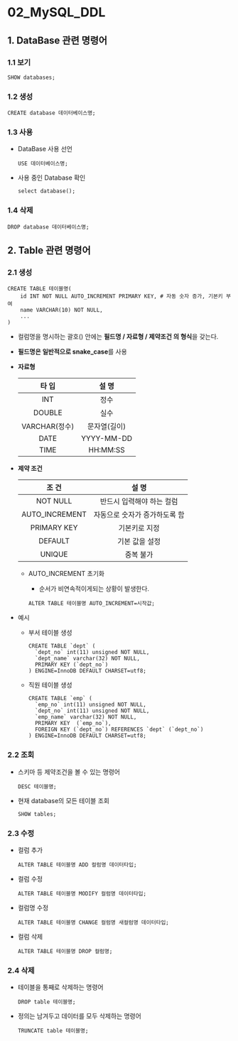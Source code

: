 # 02_MySQL_DDL

## 1. DataBase 관련 명령어

### 1.1 보기

```mysql
SHOW databases;
```

### 1.2 생성

```mysql
CREATE database 데이터베이스명;
```

### 1.3 사용

- DataBase 사용 선언

  ```mysql
  USE 데이터베이스명;
  ```

- 사용 중인 Database 확인

  ```mysql
  select database();
  ```

### 1.4 삭제

```mysql
DROP database 데이터베이스명;
```

## 2. Table 관련 명령어

### 2.1 생성

```mysql
CREATE TABLE 테이블명(
	id INT NOT NULL AUTO_INCREMENT PRIMARY KEY,	# 자동 숫자 증가, 기본키 부여
    name VARCHAR(10) NOT NULL,
    ...
)
```

- 컬럼명을 명시하는 괄호() 안에는 **필드명 / 자료형 / 제약조건 의 형식**을 갖는다.

- **필드명은 일반적으로 snake_case**를 사용

- **자료형**

  |     타 입     |    설 명     |
  | :-----------: | :----------: |
  |      INT      |     정수     |
  |    DOUBLE     |     실수     |
  | VARCHAR(정수) | 문자열(길이) |
  |     DATE      |  YYYY-MM-DD  |
  |     TIME      |   HH:MM:SS   |

- **제약 조건**

  |     조 건      |             설 명             |
  | :------------: | :---------------------------: |
  |    NOT NULL    |   반드시 입력해야 하는 컬럼   |
  | AUTO_INCREMENT | 자동으로 숫자가 증가하도록 함 |
  |  PRIMARY KEY   |         기본키로 지정         |
  |    DEFAULT     |        기본 값을 설정         |
  |     UNIQUE     |           중복 불가           |
  
  - AUTO_INCREMENT 초기화
  
    - 순서가 비연속적이게되는 상황이 발생한다.
  
    ```mysql
    ALTER TABLE 테이블명 AUTO_INCREMENT=시작값;
    ```
  
- 예시

  - 부서 테이블 생성

    ```mysql
    CREATE TABLE `dept` (
      `dept_no` int(11) unsigned NOT NULL,
      `dept_name` varchar(32) NOT NULL,
      PRIMARY KEY (`dept_no`)
    ) ENGINE=InnoDB DEFAULT CHARSET=utf8;
    ```

  - 직원 테이블 생성

    ```mysql
    CREATE TABLE `emp` (
      `emp_no` int(11) unsigned NOT NULL,
      `dept_no` int(11) unsigned NOT NULL,
      `emp_name` varchar(32) NOT NULL,
      PRIMARY KEY  (`emp_no`),
      FOREIGN KEY (`dept_no`) REFERENCES `dept` (`dept_no`)
    ) ENGINE=InnoDB DEFAULT CHARSET=utf8;
    ```

    

### 2.2 조회

- 스키마 등 제약조건을 볼 수 있는 명령어

  ```mysql
  DESC 테이블명;
  ```

- 현재 database의 모든 테이블 조회

  ```mysql
  SHOW tables;
  ```

### 2.3 수정

- 컬럼 추가

  ```mysql
  ALTER TABLE 테이블명 ADD 컬럼명 데이터타입;
  ```

- 컬럼 수정

  ```mysql
  ALTER TABLE 테이블명 MODIFY 컬럼명 데이터타입;
  ```

- 컬럼명 수정

  ```mysql
  ALTER TABLE 테이블명 CHANGE 컬럼명 새컬럼명 데이터타입;
  ```

- 컬럼 삭제

  ```mysql
  ALTER TABLE 테이블명 DROP 컬럼명;
  ```

### 2.4 삭제

- 테이블을 통째로 삭제하는 명령어

  ```mysql
  DROP table 테이블명;
  ```

- 정의는 남겨두고 데이터를 모두 삭제하는 명령어

  ```mysql
  TRUNCATE table 테이블명;
  ```




